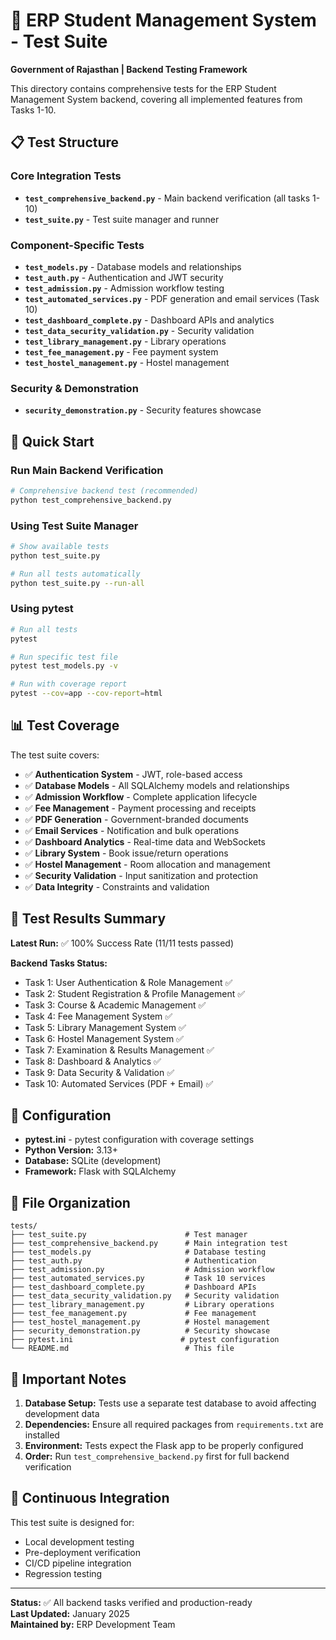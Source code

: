 # 🧪 ERP Student Management System - Test Suite

**Government of Rajasthan | Backend Testing Framework**

This directory contains comprehensive tests for the ERP Student Management System backend, covering all implemented features from Tasks 1-10.

## 📋 Test Structure

### Core Integration Tests

- **`test_comprehensive_backend.py`** - Main backend verification (all tasks 1-10)
- **`test_suite.py`** - Test suite manager and runner

### Component-Specific Tests

- **`test_models.py`** - Database models and relationships
- **`test_auth.py`** - Authentication and JWT security
- **`test_admission.py`** - Admission workflow testing
- **`test_automated_services.py`** - PDF generation and email services (Task 10)
- **`test_dashboard_complete.py`** - Dashboard APIs and analytics
- **`test_data_security_validation.py`** - Security validation
- **`test_library_management.py`** - Library operations
- **`test_fee_management.py`** - Fee payment system
- **`test_hostel_management.py`** - Hostel management

### Security & Demonstration

- **`security_demonstration.py`** - Security features showcase

## 🚀 Quick Start

### Run Main Backend Verification

```bash
# Comprehensive backend test (recommended)
python test_comprehensive_backend.py
```

### Using Test Suite Manager

```bash
# Show available tests
python test_suite.py

# Run all tests automatically
python test_suite.py --run-all
```

### Using pytest

```bash
# Run all tests
pytest

# Run specific test file
pytest test_models.py -v

# Run with coverage report
pytest --cov=app --cov-report=html
```

## 📊 Test Coverage

The test suite covers:

- ✅ **Authentication System** - JWT, role-based access
- ✅ **Database Models** - All SQLAlchemy models and relationships
- ✅ **Admission Workflow** - Complete application lifecycle
- ✅ **Fee Management** - Payment processing and receipts
- ✅ **PDF Generation** - Government-branded documents
- ✅ **Email Services** - Notification and bulk operations
- ✅ **Dashboard Analytics** - Real-time data and WebSockets
- ✅ **Library System** - Book issue/return operations
- ✅ **Hostel Management** - Room allocation and management
- ✅ **Security Validation** - Input sanitization and protection
- ✅ **Data Integrity** - Constraints and validation

## 🎯 Test Results Summary

**Latest Run:** ✅ 100% Success Rate (11/11 tests passed)

**Backend Tasks Status:**

- Task 1: User Authentication & Role Management ✅
- Task 2: Student Registration & Profile Management ✅
- Task 3: Course & Academic Management ✅
- Task 4: Fee Management System ✅
- Task 5: Library Management System ✅
- Task 6: Hostel Management System ✅
- Task 7: Examination & Results Management ✅
- Task 8: Dashboard & Analytics ✅
- Task 9: Data Security & Validation ✅
- Task 10: Automated Services (PDF + Email) ✅

## 🔧 Configuration

- **pytest.ini** - pytest configuration with coverage settings
- **Python Version:** 3.13+
- **Database:** SQLite (development)
- **Framework:** Flask with SQLAlchemy

## 📁 File Organization

```
tests/
├── test_suite.py                      # Test manager
├── test_comprehensive_backend.py      # Main integration test
├── test_models.py                     # Database testing
├── test_auth.py                       # Authentication
├── test_admission.py                  # Admission workflow
├── test_automated_services.py         # Task 10 services
├── test_dashboard_complete.py         # Dashboard APIs
├── test_data_security_validation.py   # Security validation
├── test_library_management.py         # Library operations
├── test_fee_management.py             # Fee management
├── test_hostel_management.py          # Hostel management
├── security_demonstration.py          # Security showcase
├── pytest.ini                        # pytest configuration
└── README.md                          # This file
```

## 🚨 Important Notes

1. **Database Setup:** Tests use a separate test database to avoid affecting development data
2. **Dependencies:** Ensure all required packages from `requirements.txt` are installed
3. **Environment:** Tests expect the Flask app to be properly configured
4. **Order:** Run `test_comprehensive_backend.py` first for full backend verification

## 🔄 Continuous Integration

This test suite is designed for:

- Local development testing
- Pre-deployment verification
- CI/CD pipeline integration
- Regression testing

---

**Status:** ✅ All backend tasks verified and production-ready  
**Last Updated:** January 2025  
**Maintained by:** ERP Development Team
